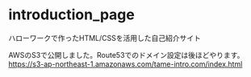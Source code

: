 # introduction_page
ハローワークで作ったHTML/CSSを活用した自己紹介サイト

AWSのS3で公開しました。Route53でのドメイン設定は後ほどやります。
https://s3-ap-northeast-1.amazonaws.com/tame-intro.com/index.html
